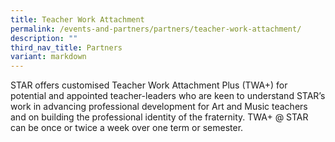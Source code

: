 ```yaml
---
title: Teacher Work Attachment
permalink: /events-and-partners/partners/teacher-work-attachment/
description: ""
third_nav_title: Partners
variant: markdown
---
```

STAR offers customised Teacher Work Attachment Plus (TWA+) for potential and appointed teacher-leaders who are keen to understand STAR’s work in advancing professional development for Art and Music teachers and on building the professional identity of the fraternity. TWA+ @ STAR can be once or twice a week over one term or semester.